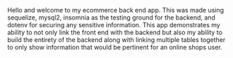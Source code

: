 Hello and welcome to my ecommerce back end app. This was made using sequelize, mysql2, insomnia as the testing ground for the backend, and dotenv for securing any sensitive information. This app demonstrates my ability to not only link the front end with the backend but also my ability to build the entirety of the backend along with linking multiple tables together to only show information that would be pertinent for an online shops user. 